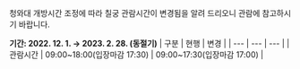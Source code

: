 청와대 개방시간 조정에 따라 칠궁 관람시간이 변경됨을 알려 드리오니 관람에 참고하시기 바랍니다.

**기간: 2022. 12. 1. → 2023. 2. 28. (동절기)**
| 구분 | 현행 | 변경 |
| --- | --- | --- |
| 관람시간 | 09:00~18:00(입장마감 17:30) | 09:00~17:30(입장마감 17:00) |
